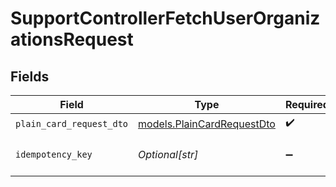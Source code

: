 # SupportControllerFetchUserOrganizationsRequest


## Fields

| Field                                                          | Type                                                           | Required                                                       | Description                                                    |
| -------------------------------------------------------------- | -------------------------------------------------------------- | -------------------------------------------------------------- | -------------------------------------------------------------- |
| `plain_card_request_dto`                                       | [models.PlainCardRequestDto](../models/plaincardrequestdto.md) | :heavy_check_mark:                                             | N/A                                                            |
| `idempotency_key`                                              | *Optional[str]*                                                | :heavy_minus_sign:                                             | A header for idempotency purposes                              |